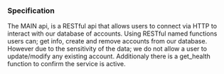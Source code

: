 ### Specification
The MAIN api, is a RESTful api that allows users to connect via HTTP to interact with our database of accounts. Using RESTful named functions users can; get info, create and remove accounts from our database. However due to the sensitivity of the data; we do not allow a user to update/modify any existing account. Additionaly there is a get_health function to confirm the service is active.
